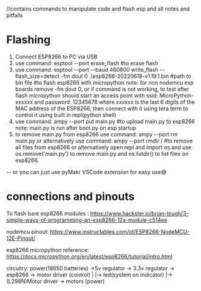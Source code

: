 //contains commands to manipulate code and flash esp and all notes and pitfalls

# Flashing

1. Connect ESP8266 to PC via USB
2. use command: esptool --port <your comm port for windows> erase_flash #to erase flash
3. use command: esptool --port <your comm port for windows> --baud 460800 write_flash --flash_size=detect -fm dout 0 .\esp8266-20220618-v1.19.1.bin #path to bin file #to flash esp8266 with micropython
note: for non nodemcu esp boards remove -fm dout 0, or if command is not working, to test after flash micropython should start an access point with ssid: MicroPython-xxxxxx and password: 12345678 where xxxxxx is the last 6 digits of the MAC address of the ESP8266, then connect with it using tera term to control it using built in repl(python shell)
4. use command: ampy --port <your comm port for windows> put main.py #to upload main.py to esp8266
note: main.py is run after boot.py on esp startup
5. to remove main.py from esp8266 use command: ampy --port <your comm port for windows> rm main.py
or alternatively use command: ampy --port <your comm port for windows> rmdir / #to remove all files from esp8266
or alternatively open repl and import os and use os.remove('main.py') to remove main.py and os.listdir() to list files on esp8266.

-- or you can just use pyMakr VSCode extension for easy use😅


# connections and pinouts

To flash bare esp8266 modules : <https://www.hackster.io/brian-lough/3-simple-ways-of-programming-an-esp8266-12x-module-c514ee>

nodemcu pinout: <https://www.instructables.com/id/ESP8266-NodeMCU-12E-Pinout/>

esp8266 micropython reference:  <https://docs.micropython.org/en/latest/esp8266/tutorial/intro.html>

circuitry: power(18650 batteries) ->5v regulator -> 3.3v regulator -> esp8266 -> motor driver (control)
                                 |                                |-> led(system on indicator)
                                 |->(L298N)Motor driver -> motors (power)
